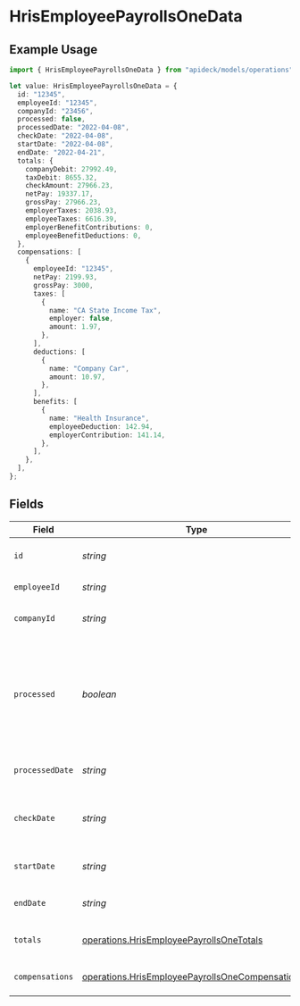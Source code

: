# HrisEmployeePayrollsOneData

## Example Usage

```typescript
import { HrisEmployeePayrollsOneData } from "apideck/models/operations";

let value: HrisEmployeePayrollsOneData = {
  id: "12345",
  employeeId: "12345",
  companyId: "23456",
  processed: false,
  processedDate: "2022-04-08",
  checkDate: "2022-04-08",
  startDate: "2022-04-08",
  endDate: "2022-04-21",
  totals: {
    companyDebit: 27992.49,
    taxDebit: 8655.32,
    checkAmount: 27966.23,
    netPay: 19337.17,
    grossPay: 27966.23,
    employerTaxes: 2038.93,
    employeeTaxes: 6616.39,
    employerBenefitContributions: 0,
    employeeBenefitDeductions: 0,
  },
  compensations: [
    {
      employeeId: "12345",
      netPay: 2199.93,
      grossPay: 3000,
      taxes: [
        {
          name: "CA State Income Tax",
          employer: false,
          amount: 1.97,
        },
      ],
      deductions: [
        {
          name: "Company Car",
          amount: 10.97,
        },
      ],
      benefits: [
        {
          name: "Health Insurance",
          employeeDeduction: 142.94,
          employerContribution: 141.14,
        },
      ],
    },
  ],
};
```

## Fields

| Field                                                                                                                | Type                                                                                                                 | Required                                                                                                             | Description                                                                                                          | Example                                                                                                              |
| -------------------------------------------------------------------------------------------------------------------- | -------------------------------------------------------------------------------------------------------------------- | -------------------------------------------------------------------------------------------------------------------- | -------------------------------------------------------------------------------------------------------------------- | -------------------------------------------------------------------------------------------------------------------- |
| `id`                                                                                                                 | *string*                                                                                                             | :heavy_check_mark:                                                                                                   | A unique identifier for an object.                                                                                   | 12345                                                                                                                |
| `employeeId`                                                                                                         | *string*                                                                                                             | :heavy_minus_sign:                                                                                                   | ID of the employee                                                                                                   | 12345                                                                                                                |
| `companyId`                                                                                                          | *string*                                                                                                             | :heavy_minus_sign:                                                                                                   | The unique identifier of the company.                                                                                | 23456                                                                                                                |
| `processed`                                                                                                          | *boolean*                                                                                                            | :heavy_check_mark:                                                                                                   | Whether or not the payroll has been successfully processed. Note that processed payrolls cannot be updated.          | false                                                                                                                |
| `processedDate`                                                                                                      | *string*                                                                                                             | :heavy_minus_sign:                                                                                                   | The date the payroll was processed.                                                                                  | 2022-04-08                                                                                                           |
| `checkDate`                                                                                                          | *string*                                                                                                             | :heavy_check_mark:                                                                                                   | The date on which employees will be paid for the payroll.                                                            | 2022-04-08                                                                                                           |
| `startDate`                                                                                                          | *string*                                                                                                             | :heavy_check_mark:                                                                                                   | The start date, inclusive, of the pay period.                                                                        | 2022-04-08                                                                                                           |
| `endDate`                                                                                                            | *string*                                                                                                             | :heavy_check_mark:                                                                                                   | The end date, inclusive, of the pay period.                                                                          | 2022-04-21                                                                                                           |
| `totals`                                                                                                             | [operations.HrisEmployeePayrollsOneTotals](../../models/operations/hrisemployeepayrollsonetotals.md)                 | :heavy_minus_sign:                                                                                                   | The overview of the payroll totals.                                                                                  |                                                                                                                      |
| `compensations`                                                                                                      | [operations.HrisEmployeePayrollsOneCompensations](../../models/operations/hrisemployeepayrollsonecompensations.md)[] | :heavy_minus_sign:                                                                                                   | An array of compensations for the payroll.                                                                           |                                                                                                                      |
